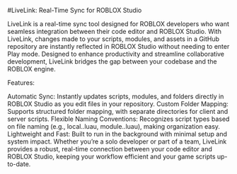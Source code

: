#LiveLink: Real-Time Sync for ROBLOX Studio

LiveLink is a real-time sync tool designed for ROBLOX developers who want seamless integration between their code editor and ROBLOX Studio. With LiveLink, changes made to your scripts, modules, and assets in a GitHub repository are instantly reflected in ROBLOX Studio without needing to enter Play mode. Designed to enhance productivity and streamline collaborative development, LiveLink bridges the gap between your codebase and the ROBLOX engine.

Features:

Automatic Sync: Instantly updates scripts, modules, and folders directly in ROBLOX Studio as you edit files in your repository.
Custom Folder Mapping: Supports structured folder mapping, with separate directories for client and server scripts.
Flexible Naming Conventions: Recognizes script types based on file naming (e.g., local.<name>.luau, module.<name>.luau), making organization easy.
Lightweight and Fast: Built to run in the background with minimal setup and system impact.
Whether you’re a solo developer or part of a team, LiveLink provides a robust, real-time connection between your code editor and ROBLOX Studio, keeping your workflow efficient and your game scripts up-to-date.

